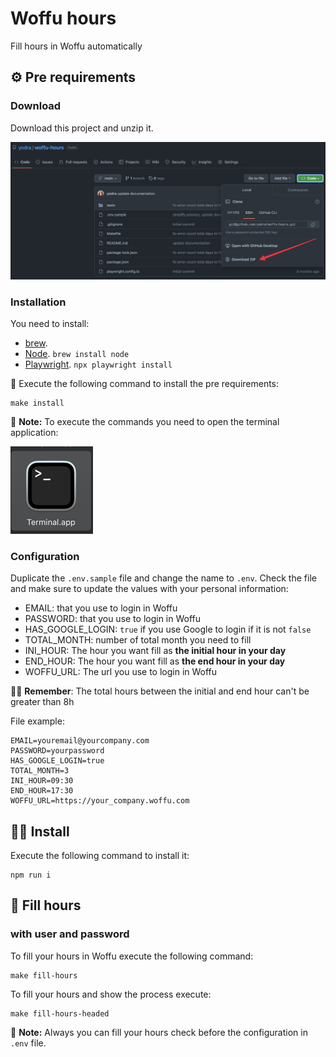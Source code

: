 # Woffu hours

Fill hours in Woffu automatically

## ⚙️ Pre requirements

### Download

Download this project and unzip it.

![download_zip.png](download_zip.png)

### Installation

You need to install:
- [brew](https://brew.sh/).
- [Node](https://nodejs.org/en/). `brew install node`
- [Playwright](https://playwright.dev/). `npx playwright install`

👀 Execute the following command to install the pre requirements:

````shell
make install
````

📝 **Note:** To execute the commands you need to open the terminal application:

![terminal.png](terminal.png)

### Configuration 

Duplicate the `.env.sample` file and change the name to `.env`.
Check the file and make sure to update the values with your personal information:

- EMAIL: that you use to login in Woffu
- PASSWORD: that you use to login in Woffu
- HAS_GOOGLE_LOGIN: `true` if you use Google to login if it is not `false`
- TOTAL_MONTH: number of total month you need to fill
- INI_HOUR: The hour you want fill as **the initial hour in your day**
- END_HOUR: The hour you want fill as **the end hour in your day**
- WOFFU_URL: The url you use to login in Woffu

🙋‍♀ **️Remember**: The total hours between the initial and end hour can't be greater than 8h

File example:

```
EMAIL=youremail@yourcompany.com
PASSWORD=yourpassword
HAS_GOOGLE_LOGIN=true
TOTAL_MONTH=3
INI_HOUR=09:30
END_HOUR=17:30
WOFFU_URL=https://your_company.woffu.com
```

## 👷‍♀️ Install

Execute the following command to install it:

```shell
npm run i
```

## 🚀 Fill hours 

### with user and password

To fill your hours in Woffu execute the following command:

```shell
make fill-hours
```

To fill your hours and show the process execute: 

```shell
make fill-hours-headed
```

📝 **Note:** Always you can fill your hours check before the configuration in `.env` file.
